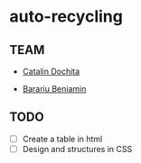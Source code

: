 # auto-recycling

## TEAM

- [Catalin Dochita](https://github.com/cdochita)

- [Barariu Beniamin](https://github.com/barariubeniamin)

## TODO
- [ ] Create a table in html
- [ ] Design and structures in CSS
